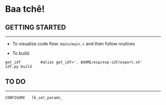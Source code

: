 # Baa tchê!


## GETTING STARTED
-----------------
- To visualize code flow: `main/main.c` and then follow routines

- To build:
``` shell script
get_idf         #alias get_idf='. $HOME/esp/esp-idf/export.sh'
idf.py build
```

## TO DO
-----------------

```
CONFIGURE   lb_set_params_
```
